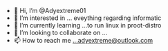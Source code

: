 - 👋 Hi, I’m @Adyextreme01
- 👀 I’m interested in ... eveything regarding informatic
- 🌱 I’m currently learning ...to run linux in proot-distro 
- 💞️ I’m looking to collaborate on ...
- 📫 How to reach me ...adyextreme@outlook.com 

<!---
Adyextreme01/Adyextreme01 is a ✨ special ✨ repository because its `README.md` (this file) appears on your GitHub profile.
You can click the Preview link to take a look at your changes.
--->
